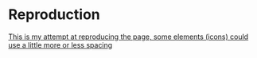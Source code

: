 # Reproduction
[This is my attempt at reproducing the page, some elements (icons) could use a little more or less spacing](https://valerianjaeken.github.io/Reproduction/)
